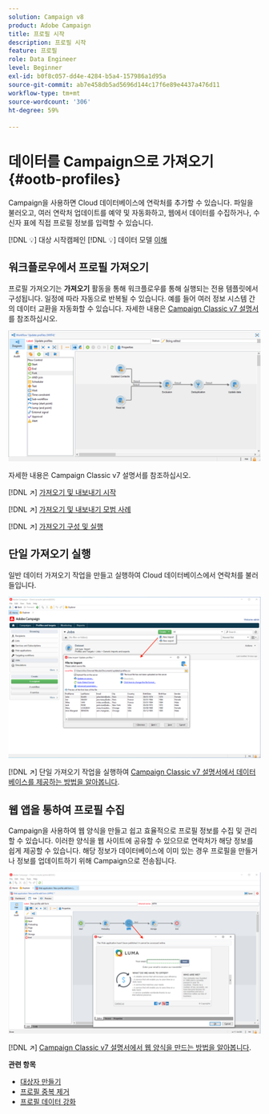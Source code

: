 ```yaml
---
solution: Campaign v8
product: Adobe Campaign
title: 프로필 시작
description: 프로필 시작
feature: 프로필
role: Data Engineer
level: Beginner
exl-id: b0f8c057-dd4e-4284-b5a4-157986a1d95a
source-git-commit: ab7e458db5ad5696d144c17f6e89e4437a476d11
workflow-type: tm+mt
source-wordcount: '306'
ht-degree: 59%

---
```


# 데이터를 Campaign으로 가져오기 {#ootb-profiles}

Campaign을 사용하면 Cloud 데이터베이스에 연락처를 추가할 수 있습니다. 파일을 불러오고, 여러 연락처 업데이트를 예약 및 자동화하고, 웹에서 데이터를 수집하거나, 수신자 표에 직접 프로필 정보를 입력할 수 있습니다.

[!DNL :bulb:] 대상 시작캠페인  [](audiences.md)
[!DNL :bulb:] 데이터 모델  [이해](../dev/datamodel.md)

## 워크플로우에서 프로필 가져오기

프로필 가져오기는 **가져오기** 활동을 통해 워크플로우를 통해 실행되는 전용 템플릿에서 구성됩니다. 일정에 따라 자동으로 반복될 수 있습니다. 예를 들어 여러 정보 시스템 간의 데이터 교환을 자동화할 수 있습니다. 자세한 내용은 [Campaign Classic v7 설명서](https://experienceleague.adobe.com/docs/campaign-classic/using/getting-started/importing-and-exporting-data/import-export-workflows.html?lang=ko)를 참조하십시오.

![](assets/import-wf.png)

자세한 내용은 Campaign Classic v7 설명서를 참조하십시오.

[!DNL :arrow_upper_right:] [가져오기 및 내보내기 시작](https://experienceleague.adobe.com/docs/campaign-classic/using/getting-started/importing-and-exporting-data/get-started-data-import-export.html?lang=ko)

[!DNL :arrow_upper_right:] [가져오기 및 내보내기 모범 사례](https://experienceleague.adobe.com/docs/campaign-classic/using/getting-started/importing-and-exporting-data/best-practices/import-export-best-practices.html?lang=ko)

[!DNL :arrow_upper_right:] [가져오기 구성 및 실행](https://experienceleague.adobe.com/docs/campaign-classic/using/getting-started/importing-and-exporting-data/generic-imports-exports/executing-import-jobs.html?lang=ko)

## 단일 가져오기 실행

일반 데이터 가져오기 작업을 만들고 실행하여 Cloud 데이터베이스에서 연락처를 불러들입니다.

![](assets/new-import.png)

[!DNL :arrow_upper_right:] 단일 가져오기 작업을 실행하여  [Campaign Classic v7 설명서에서 데이터베이스를 제공하는 방법을 알아봅니다](https://experienceleague.adobe.com/docs/campaign-classic/using/getting-started/importing-and-exporting-data/generic-imports-exports/about-generic-imports-exports.html?lang=ko).

## 웹 앱을 통하여 프로필 수집

Campaign을 사용하여 웹 양식을 만들고 쉽고 효율적으로 프로필 정보를 수집 및 관리할 수 있습니다. 이러한 양식을 웹 사이트에 공유할 수 있으므로 연락처가 해당 정보를 쉽게 제공할 수 있습니다. 해당 정보가 데이터베이스에 이미 있는 경우 프로필을 만들거나 정보를 업데이트하기 위해 Campaign으로 전송됩니다.

![](assets/web-form-page.png)

[!DNL :arrow_upper_right:]  [Campaign Classic v7 설명서에서 웹 양식을 만드는 방법을 알아봅니다](https://experienceleague.adobe.com/docs/campaign-classic/using/designing-content/web-forms/about-web-forms.html).

**관련 항목**

* [대상자 만들기](audiences.md)
* [프로필 중복 제거](https://experienceleague.adobe.com/docs/campaign-classic/using/automating-with-workflows/use-cases/data-management/deduplication-merge.html?lang=ko)
* [프로필 데이터 강화](https://experienceleague.adobe.com/docs/campaign-classic/using/automating-with-workflows/use-cases/data-management/enriching-data.html?lang=ko)
